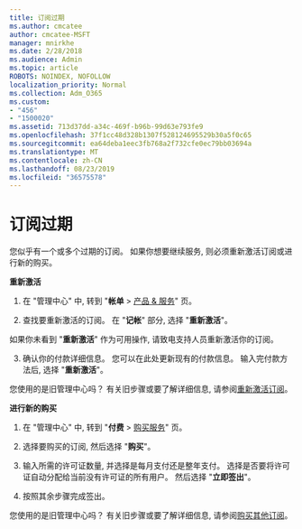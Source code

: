 ```yaml
---
title: 订阅过期
ms.author: cmcatee
author: cmcatee-MSFT
manager: mnirkhe
ms.date: 2/28/2018
ms.audience: Admin
ms.topic: article
ROBOTS: NOINDEX, NOFOLLOW
localization_priority: Normal
ms.collection: Adm_O365
ms.custom:
- "456"
- "1500020"
ms.assetid: 713d37dd-a34c-469f-b96b-99d63e793fe9
ms.openlocfilehash: 37f1cc48d328b1307f528124695529b30a5f0c65
ms.sourcegitcommit: ea64deba1eec3fb768a2f732cfe0ec79bb03694a
ms.translationtype: MT
ms.contentlocale: zh-CN
ms.lasthandoff: 08/23/2019
ms.locfileid: "36575578"
---
```

# <a name="expired-subscription"></a>订阅过期

您似乎有一个或多个过期的订阅。 如果你想要继续服务, 则必须重新激活订阅或进行新的购买。
  
**重新激活**
  
1. 在 "管理中心" 中, 转到 "**帐单** \> [产品 & 服务](https://go.microsoft.com/fwlink/p/?linkid=842054)" 页。

2. 查找要重新激活的订阅。 在 "**记帐**" 部分, 选择 "**重新激活**"。

如果你未看到 "**重新激活**" 作为可用操作, 请致电支持人员重新激活你的订阅。

3. 确认你的付款详细信息。 您可以在此处更新现有的付款信息。 输入完付款方法后, 选择 "**重新激活**"。

您使用的是旧管理中心吗？ 有关旧步骤或要了解详细信息, 请参阅[重新激活订阅](https://docs.microsoft.com/office365/admin/subscriptions-and-billing/reactivate-your-subscription)。

**进行新的购买**
  
1. 在 "管理中心" 中, 转到 "**付费** \> [购买服务](https://go.microsoft.com/fwlink/p/?linkid=868433)" 页。

2. 选择要购买的订阅, 然后选择 "**购买**"。

3. 输入所需的许可证数量, 并选择是每月支付还是整年支付。 选择是否要将许可证自动分配给当前没有许可证的所有用户。 然后选择 "**立即签出**"。

4. 按照其余步骤完成签出。

您使用的是旧管理中心吗？ 有关旧步骤或要了解详细信息, 请参阅[购买其他订阅](https://docs.microsoft.com/office365/admin/subscriptions-and-billing/buy-another-subscription)。
